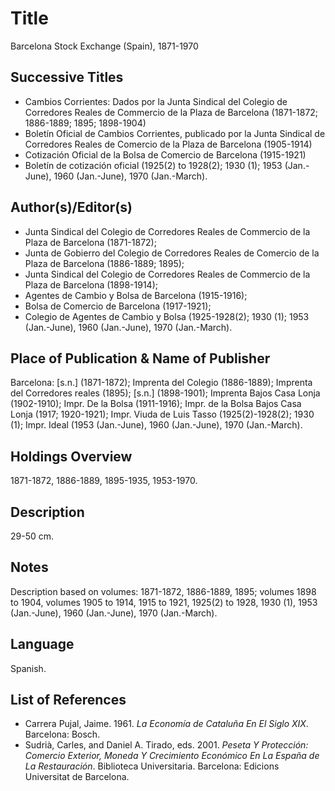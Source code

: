 # Title
Barcelona Stock Exchange (Spain), 1871-1970

## Successive Titles
* Cambios Corrientes: Dados por la Junta Sindical del Colegio de Corredores Reales de Commercio de la Plaza de Barcelona (1871-1872;  1886-1889;  1895;  1898-1904)
* Boletín Oficial de Cambios Corrientes, publicado por la Junta Sindical de Corredores Reales de Comercio de la Plaza de Barcelona (1905-1914)
* Cotización Oficial de la Bolsa de Comercio de Barcelona (1915-1921)
* Boletín de cotización  oficial (1925(2) to 1928(2);  1930 (1);  1953 (Jan.-June), 1960 (Jan.-June), 1970 (Jan.-March).

## Author(s)/Editor(s)
* Junta Sindical del Colegio de Corredores Reales de Commercio de la Plaza de Barcelona (1871-1872);
* Junta de Gobierro del Colegio de Corredores Reales de Comercio de la Plaza de Barcelona (1886-1889; 1895);
* Junta Sindical del Colegio de Corredores Reales de Commercio de la Plaza de Barcelona (1898-1914); 
* Agentes de Cambio y Bolsa de Barcelona (1915-1916); 
* Bolsa de Comercio de Barcelona (1917-1921);  
* Colegio de Agentes de Cambio y Bolsa (1925-1928(2);  1930 (1);  1953 (Jan.-June), 1960 (Jan.-June), 1970 (Jan.-March).

## Place of Publication & Name of Publisher
Barcelona: [s.n.] (1871-1872); Imprenta del Colegio (1886-1889);  Imprenta del Corredores reales (1895);  [s.n.] (1898-1901);  Imprenta Bajos Casa Lonja (1902-1910);  Impr. De la Bolsa (1911-1916);  Impr. de la Bolsa Bajos Casa Lonja (1917;  1920-1921);  Impr. Viuda de Luis Tasso (1925(2)-1928(2);  1930 (1);  Impr. Ideal (1953 (Jan.-June), 1960 (Jan.-June), 1970 (Jan.-March).

## Holdings Overview
1871-1872, 1886-1889, 1895-1935, 1953-1970.

## Description
29-50 cm.

## Notes
Description based on volumes: 1871-1872, 1886-1889, 1895; volumes 1898 to 1904, volumes 1905 to 1914, 1915 to 1921, 1925(2) to 1928, 1930 (1), 1953 (Jan.-June), 1960 (Jan.-June), 1970 (Jan.-March).

## Language
Spanish.

## List of References
* Carrera Pujal, Jaime. 1961. *La Economía de Cataluña En El Siglo XIX*. Barcelona: Bosch.
* Sudrià, Carles, and Daniel A. Tirado, eds. 2001. *Peseta Y Protección: Comercio Exterior, Moneda Y Crecimiento Económico En La España de La Restauración*. Biblioteca Universitaria. Barcelona: Edicions Universitat de Barcelona.
